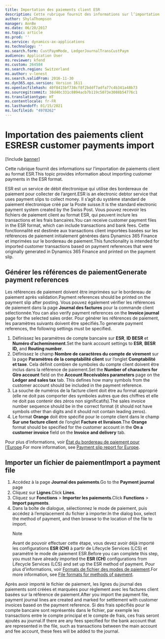 ```yaml
---
title: Importation des paiements client ESR
description: Cette rubrique fournit des informations sur l’importation de paiements client au format ESR.
author: ShylaThompson
manager: AnnBe
ms.date: 06/20/2017
ms.topic: article
ms.prod: ''
ms.service: dynamics-ax-applications
ms.technology: ''
ms.search.form: CustPaymMode, LedgerJournalTransCustPaym
audience: Application User
ms.reviewer: kfend
ms.custom: 264584
ms.search.region: Switzerland
ms.author: v-lenest
ms.search.validFrom: 2016-11-30
ms.dyn365.ops.version: Version 1611
ms.openlocfilehash: 40f8415bf738cf8f2bddf7adfa77c4b341a48b73
ms.sourcegitcommit: 38d40c331c8894acb7b119c5073e3088b54776c1
ms.translationtype: HT
ms.contentlocale: fr-FR
ms.lasthandoff: 01/15/2021
ms.locfileid: "4978262"
---
```

# <a name="esr-customer-payments-import"></a><span data-ttu-id="33870-103">Importation des paiements client ESR</span><span class="sxs-lookup"><span data-stu-id="33870-103">ESR customer payments import</span></span>

[!include [banner](../includes/banner.md)]

<span data-ttu-id="33870-104">Cette rubrique fournit des informations sur l’importation de paiements client au format ESR.</span><span class="sxs-lookup"><span data-stu-id="33870-104">This topic provides information about importing customer payments in the ESR format.</span></span>

<span data-ttu-id="33870-105">ESR est un service de débit électronique qui utilise des bordereaux de paiement pour collecter de l’argent.</span><span class="sxs-lookup"><span data-stu-id="33870-105">ESR is an electronic debtor service that uses payment slips to collect money.</span></span> <span data-ttu-id="33870-106">Il s’agit du système standard de paiement électronique créé par la Poste suisse.</span><span class="sxs-lookup"><span data-stu-id="33870-106">It is the standard electronic payment system created by the Swiss Post.</span></span> <span data-ttu-id="33870-107">Vous pouvez recevoir les fichiers de paiement client au format ESR, qui peuvent inclure les transactions et les frais bancaires.</span><span class="sxs-lookup"><span data-stu-id="33870-107">You can receive customer payment files in the ESR format, which can include transactions and bank fees.</span></span> <span data-ttu-id="33870-108">Cette fonctionnalité est destinée aux transactions client importées basées sur les références de paiement initialement générées dans Dynamics 365 Finance et imprimées sur le bordereau de paiement.</span><span class="sxs-lookup"><span data-stu-id="33870-108">This functionality is intended for imported customer transactions based on payment references that were originally generated in Dynamics 365 Finance and printed on the payment slip.</span></span>

## <a name="generate-payment-references"></a><span data-ttu-id="33870-109">Générer les références de paiement</span><span class="sxs-lookup"><span data-stu-id="33870-109">Generate payment references</span></span>
<span data-ttu-id="33870-110">Les références de paiement doivent être imprimées sur le bordereau de paiement après validation.</span><span class="sxs-lookup"><span data-stu-id="33870-110">Payment references should be printed on the payment slip after posting.</span></span> <span data-ttu-id="33870-111">Vous pouvez également vérifier les références de paiement dans la page **Journal des factures** pour la commande client sélectionnée.</span><span class="sxs-lookup"><span data-stu-id="33870-111">You can also verify payment references on the **Invoice journal** page for the selected sales order.</span></span> <span data-ttu-id="33870-112">Pour générer les références de paiement, les paramètres suivants doivent être spécifiés.</span><span class="sxs-lookup"><span data-stu-id="33870-112">To generate payment references, the following settings must be specified.</span></span>

1.  <span data-ttu-id="33870-113">Définissez les paramètres de compte bancaire sur **ESR**, **ID BESR** et **Numéro d’acheminement**.</span><span class="sxs-lookup"><span data-stu-id="33870-113">Set the bank account settings to **ESR**, **BESR ID,** and **Routing number**.</span></span>
2.  <span data-ttu-id="33870-114">Définissez le champ **Nombre de caractères du compte de virement** sur la page **Paramètres de la comptabilité client** sur l’onglet **Comptabilité et taxe**. Cela définit combien de symboles du compte client doivent être inclus dans la référence de paiement.</span><span class="sxs-lookup"><span data-stu-id="33870-114">Set the **Number of characters for Giro account** field on the **Account Receivables parameters** page on the **Ledger and sales tax** tab. This defines how many symbols from the customer account should be included in the payment reference.</span></span>
3.  <span data-ttu-id="33870-115">La souche de numéros de la facture client doit être au format approprié (elle ne doit pas comporter des symboles autres que des chiffres et elle ne doit pas contenir des zéros non significatifs).</span><span class="sxs-lookup"><span data-stu-id="33870-115">The sales invoice number sequence should be in the correct format (it should not have symbols other than digits and it should not contain leading zeros).</span></span>
4.  <span data-ttu-id="33870-116">Le format **Orange** doit être spécifié pour le compte client dans le champ **Sur une facture client** de l’onglet **Facture et livraison**.</span><span class="sxs-lookup"><span data-stu-id="33870-116">The **Orange** format should be specified for the customer account in the **On a customer invoice** field on the **Invoice and delivery** tab.</span></span>

<span data-ttu-id="33870-117">Pour plus d’informations, voir [État du bordereau de paiement pour l’Europe](emea-eur-payment-slip-report-giro.md).</span><span class="sxs-lookup"><span data-stu-id="33870-117">For more information, see [Payment slip report for Europe](emea-eur-payment-slip-report-giro.md).</span></span>

## <a name="import-a-payment-file"></a><span data-ttu-id="33870-118">Importer un fichier de paiement</span><span class="sxs-lookup"><span data-stu-id="33870-118">Import a payment file</span></span>
1. <span data-ttu-id="33870-119">Accédez à la page **Journal des paiements**.</span><span class="sxs-lookup"><span data-stu-id="33870-119">Go to the **Payment journal** page</span></span>
2. <span data-ttu-id="33870-120">Cliquez sur **Lignes**.</span><span class="sxs-lookup"><span data-stu-id="33870-120">Click **Lines**.</span></span>
3. <span data-ttu-id="33870-121">Cliquez sur **Fonctions** &gt; **Importer les paiements**.</span><span class="sxs-lookup"><span data-stu-id="33870-121">Click **Functions** &gt; **Import payments**.</span></span>
4. <span data-ttu-id="33870-122">Dans la boîte de dialogue, sélectionnez le mode de paiement, puis accédez à l’emplacement du fichier à importer.</span><span class="sxs-lookup"><span data-stu-id="33870-122">In the dialog box, select the method of payment, and then browse to the location of the file to import.</span></span> 
   > [!NOTE]
   >  <span data-ttu-id="33870-123">Avant de pouvoir effectuer cette étape, vous devez avoir déjà importé les configurations **ESR (CH)** à partir de Lifecycle Services (LCS) et paramétré le mode de paiement ESR.</span><span class="sxs-lookup"><span data-stu-id="33870-123">Before you can complete this step, you must have already imported the **ESR (CH)** configurations from Lifecycle Services (LCS) and set up the ESR method of payment.</span></span> <span data-ttu-id="33870-124">Pour plus d’informations, voir [Formats de fichier des modes de paiement](emea-select-file-formats-for-the-method-of-payments.md).</span><span class="sxs-lookup"><span data-stu-id="33870-124">For more information, see [File formats for methods of payment](emea-select-file-formats-for-the-method-of-payments.md).</span></span>

<span data-ttu-id="33870-125">Après avoir importé le fichier de paiement, les lignes du journal des paiements sont créées et marquées pour règlement avec les factures client basées sur la référence de paiement.</span><span class="sxs-lookup"><span data-stu-id="33870-125">After you import the payment file, payment journal lines are created and marked for settlement with customer invoices based on the payment reference.</span></span> <span data-ttu-id="33870-126">Si des frais spécifiés pour le compte bancaire sont représentés dans le fichier, par exemple les transactions entre le compte principal et le compte de frais, ces frais seront ajoutés au journal.</span><span class="sxs-lookup"><span data-stu-id="33870-126">If there are any fees specified for the bank account that are represented in the file, such as transactions between the main account and fee account, these fees will be added to the journal.</span></span>



